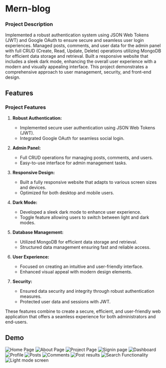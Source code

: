 
# Mern-blog

### Project Description

Implemented a robust authentication system using JSON Web Tokens (JWT) and Google OAuth to ensure secure and seamless user login experiences. Managed posts, comments, and user data for the admin panel with full CRUD (Create, Read, Update, Delete) operations utilizing MongoDB for efficient data storage and retrieval. Built a responsive website that includes a sleek dark mode, enhancing the overall user experience with a modern and visually appealing interface. This project demonstrates a comprehensive approach to user management, security, and front-end design.


## Features

### Project Features

1. **Robust Authentication:**
   - Implemented secure user authentication using JSON Web Tokens (JWT).
   - Integrated Google OAuth for seamless social login.

2. **Admin Panel:**
   - Full CRUD operations for managing posts, comments, and users.
   - Easy-to-use interface for admin management tasks.

3. **Responsive Design:**
   - Built a fully responsive website that adapts to various screen sizes and devices.
   - Optimized for both desktop and mobile users.

4. **Dark Mode:**
   - Developed a sleek dark mode to enhance user experience.
   - Toggle feature allowing users to switch between light and dark modes.

5. **Database Management:**
   - Utilized MongoDB for efficient data storage and retrieval.
   - Structured data management ensuring fast and reliable access.

6. **User Experience:**
   - Focused on creating an intuitive and user-friendly interface.
   - Enhanced visual appeal with modern design elements.

7. **Security:**
   - Ensured data security and integrity through robust authentication measures.
   - Protected user data and sessions with JWT.

These features combine to create a secure, efficient, and user-friendly web application that offers a seamless experience for both administrators and end-users.


## Demo


![Home Page](https://github.com/user-attachments/assets/c977f1a3-f5e6-41d1-a041-885e39e4e8b5)
![About Page](https://github.com/user-attachments/assets/d36f8902-f379-44d1-bb6b-5c4f909c5ea1)
![Project Page](https://github.com/user-attachments/assets/fb6dd022-bf99-47e6-85b0-7be4b5958f35)
![Signin page](https://github.com/user-attachments/assets/6258fa1d-e467-4c5f-bbfa-e4b925275297)
![Dashboard](https://github.com/user-attachments/assets/3cbe17b8-3473-42ea-ab07-da226dab43c9)
![Profile](https://github.com/user-attachments/assets/885afe1e-5fac-4181-ac4a-0c9fd53a5aad)
![Posts](https://github.com/user-attachments/assets/e1aaec2e-8205-4aa2-8cc2-c1ae19d1a252)
![Comments](https://github.com/user-attachments/assets/f4ab68ff-4957-4982-8f51-f9db9d48c00d)
![Post results](https://github.com/user-attachments/assets/d24d73e5-98bc-486d-b96a-5ef5470c8c45)
![Search Functionality](https://github.com/user-attachments/assets/5d1fbc8d-bcd8-48d0-a7d0-536eea42c503)
![Light mode screen](https://github.com/user-attachments/assets/9b77d168-2a86-4df3-bec4-b5abe0a9019f)


